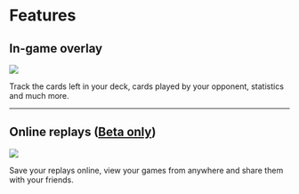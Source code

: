 # Features

## In-game overlay

[![]({{site.baseurl}}/media/hdt-banner.png)]({{site.baseurl}}/media/hdt-banner-full.jpg)

Track the cards left in your deck, cards played by your opponent, statistics and much more.

----

## Online replays ([Beta only](/download-hsreplay/))

[![]({{site.baseurl}}/media/joust.jpg)](https://hsreplay.net/replay/vZEz7JoNnfgVo34HJUHhEF)

Save your replays online, view your games from anywhere and share them with your friends.
